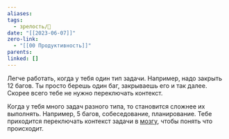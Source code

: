 ```yaml
---
aliases: 
tags:
  - зрелость/🌱
date: "[[2023-06-07]]"
zero-link:
  - "[[00 Продуктивность]]"
parents: 
linked: []
---
```

Легче работать, когда у тебя один тип задачи. Например, надо закрыть 12 багов. Ты просто берешь один баг, закрываешь его и так далее. Скорее всего тебе не нужно переключать контекст.

Когда у тебя много задач разного типа, то становится сложнее их выполнять. Например, 5 багов, собеседование, планирование. Тебе приходится переключать контекст задачи в [мозгу](Мозг.md), чтобы понять что происходит.